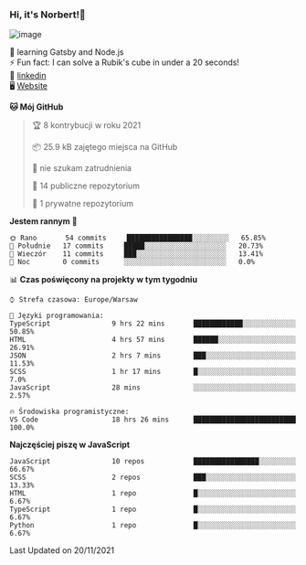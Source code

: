 ### Hi, it's Norbert!👋

![image](https://i.imgur.com/y3Fbv48.png)


🧠 learning Gatsby and Node.js <br>
⚡ Fun fact: I can solve a Rubik's cube in under a 20 seconds! <br>
👔 [linkedin](https://www.linkedin.com/in/norbert-%C5%82uszkiewicz-75b0891b3/) <br>
🖥 [Website](https://norbertluszkiewicz.pl/)<br>


<!--START_SECTION:waka-->
**🐱 Mój GitHub** 

> 🏆 8 kontrybucji w roku 2021
 > 
> 📦 25.9 kB zajętego miejsca na GitHub 
 > 
> 🚫 nie szukam zatrudnienia
 > 
> 📜 14 publiczne repozytorium 
 > 
> 🔑 1 prywatne repozytorium 
 > 
**Jestem rannym 🐤** 

```text
🌞 Rano       54 commits     ████████████████░░░░░░░░░   65.85% 
🌆 Południe   17 commits     █████░░░░░░░░░░░░░░░░░░░░   20.73% 
🌃 Wieczór    11 commits     ███░░░░░░░░░░░░░░░░░░░░░░   13.41% 
🌙 Noc        0 commits      ░░░░░░░░░░░░░░░░░░░░░░░░░   0.0%

```


📊 **Czas poświęcony na projekty w tym tygodniu** 

```text
⌚︎ Strefa czasowa: Europe/Warsaw

💬 Języki programowania: 
TypeScript               9 hrs 22 mins       ████████████░░░░░░░░░░░░░   50.85% 
HTML                     4 hrs 57 mins       ██████░░░░░░░░░░░░░░░░░░░   26.91% 
JSON                     2 hrs 7 mins        ███░░░░░░░░░░░░░░░░░░░░░░   11.53% 
SCSS                     1 hr 17 mins        █░░░░░░░░░░░░░░░░░░░░░░░░   7.0% 
JavaScript               28 mins             ░░░░░░░░░░░░░░░░░░░░░░░░░   2.57%

🔥 Środowiska programistyczne: 
VS Code                  18 hrs 26 mins      █████████████████████████   100.0%

```

**Najczęściej piszę w JavaScript** 

```text
JavaScript               10 repos            ████████████████░░░░░░░░░   66.67% 
SCSS                     2 repos             ███░░░░░░░░░░░░░░░░░░░░░░   13.33% 
HTML                     1 repo              █░░░░░░░░░░░░░░░░░░░░░░░░   6.67% 
TypeScript               1 repo              █░░░░░░░░░░░░░░░░░░░░░░░░   6.67% 
Python                   1 repo              █░░░░░░░░░░░░░░░░░░░░░░░░   6.67%

```



 Last Updated on 20/11/2021
<!--END_SECTION:waka-->
